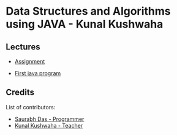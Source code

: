 
# Data Structures and Algorithms using JAVA - Kunal Kushwaha

## Lectures

- [Assignment](https://github.com/suman-saurabh-das/tutorial__dsa-java__kunal-kushwaha/tree/main/src/P00_Assignment)

- [First java program](https://github.com/suman-saurabh-das/tutorial__dsa-java__kunal-kushwaha/tree/main/src/P01_Input_Output_Debugging_Datatypes)

## Credits
List of contributors:
- [Saurabh Das - Programmer](dsumansaurabh@gmail.com)
- [Kunal Kushwaha - Teacher](https://www.youtube.com/playlist?list=PL9gnSGHSqcnr_DxHsP7AW9ftq0AtAyYqJ)
